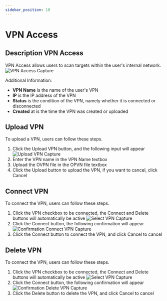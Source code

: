 ```yaml
---
sidebar_position: 10
---
```


# VPN Access

## Description VPN Access
VPN Access allows users to scan targets within the user's internal network.
![VPN Access Capture](/img/capture/VPN-access.png)

Additional Information:
- **VPN Name** is the name of the user's VPN 
- **IP** is the IP address of the VPN 
- **Status** is the condition of the VPN, namely whether it is connected or disconnected 
- **Created** at is the time the VPN was created or uploaded

## Upload VPN
To upload a VPN, users can follow these steps.
1. Click the Upload VPN button, and the following input will appear
   ![Upload VPN Capture](/img/capture/upload-VPN.png)
2. Enter the VPN name in the VPN Name textbox 
3. Upload the OVPN file in the OPVN file textbox 
4. Click the Upload button to upload the VPN, if you want to cancel, click Cancel

## Connect VPN
To connect the VPN, users can follow these steps.
1. Click the VPN checkbox to be connected, the Connect and Delete buttons will automatically be active
   ![Select VPN Capture](/img/capture/select-VPN.png)
2. Click the Connect button, the following confirmation will appear
   ![Confirmation Connect VPN Capture](/img/capture/konfir-connect-VPN.png)
3. Click the Connect button to connect the VPN, and click Cancel to cancel

## Delete VPN
To connect the VPN, users can follow these steps.
1. Click the VPN checkbox to be connected, the Connect and Delete buttons will automatically be active
   ![Select VPN Capture](/img/capture/select-VPN.png)
2. Click the Connect button, the following confirmation will appear
   ![Confirmation Delete VPN Capture](/img/capture/konfir-delete-VPN.png)
3. Click the Delete button to delete the VPN, and click Cancel to cancel
